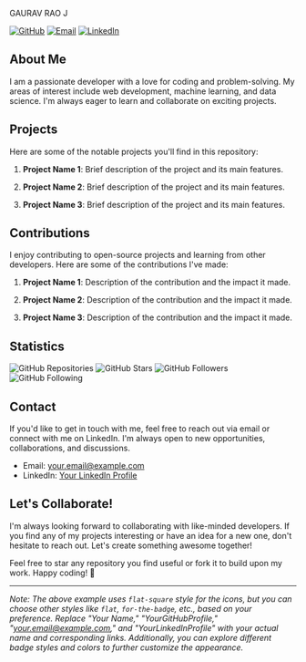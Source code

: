 

<!--
**gauravraoj/gauravraoj** is a ✨ _special_ ✨ repository because its `README.md` (this file) appears on your GitHub profile.

Here are some ideas to get you started:

- 🔭 I’m currently working on ...
- 🌱 I’m currently learning ...
- 👯 I’m looking to collaborate on ...
- 🤔 I’m looking for help with ...
- 💬 Ask me about ...
- 📫 How to reach me: ...
- 😄 Pronouns: ...
- ⚡ Fun fact: ...
-->

GAURAV RAO J

[![GitHub](https://img.shields.io/badge/GitHub-181717?style=flat-square&logo=github&logoColor=white)](https://github.com/gauravraoj)
[![Email](https://img.shields.io/badge/Email-D14836?style=flat-square&logo=gmail&logoColor=white)](mailto:gauravraoj29@gmail.com)
[![LinkedIn](https://img.shields.io/badge/LinkedIn-YourLinkedInProfile-0077B5?style=flat-square&logo=linkedin&logoColor=white)](https://www.linkedin.com/in/yourprofile)

## About Me

I am a passionate developer with a love for coding and problem-solving. My areas of interest include web development, machine learning, and data science. I'm always eager to learn and collaborate on exciting projects.

## Projects

Here are some of the notable projects you'll find in this repository:

1. **Project Name 1**: Brief description of the project and its main features.

2. **Project Name 2**: Brief description of the project and its main features.

3. **Project Name 3**: Brief description of the project and its main features.

## Contributions

I enjoy contributing to open-source projects and learning from other developers. Here are some of the contributions I've made:

1. **Project Name 1**: Description of the contribution and the impact it made.

2. **Project Name 2**: Description of the contribution and the impact it made.

3. **Project Name 3**: Description of the contribution and the impact it made.

## Statistics

![GitHub Repositories](https://img.shields.io/badge/Repositories-XX-green?style=for-the-badge)
![GitHub Stars](https://img.shields.io/badge/Stars-XX-yellow?style=for-the-badge)
![GitHub Followers](https://img.shields.io/badge/Followers-XX-blue?style=for-the-badge)
![GitHub Following](https://img.shields.io/badge/Following-XX-blue?style=for-the-badge)

## Contact

If you'd like to get in touch with me, feel free to reach out via email or connect with me on LinkedIn. I'm always open to new opportunities, collaborations, and discussions.

- Email: your.email@example.com
- LinkedIn: [Your LinkedIn Profile](https://www.linkedin.com/in/yourprofile)

## Let's Collaborate!

I'm always looking forward to collaborating with like-minded developers. If you find any of my projects interesting or have an idea for a new one, don't hesitate to reach out. Let's create something awesome together!

Feel free to star any repository you find useful or fork it to build upon my work. Happy coding! 🚀

---
*Note: The above example uses `flat-square` style for the icons, but you can choose other styles like `flat`, `for-the-badge`, etc., based on your preference. Replace "Your Name," "YourGitHubProfile," "your.email@example.com," and "YourLinkedInProfile" with your actual name and corresponding links. Additionally, you can explore different badge styles and colors to further customize the appearance.*


